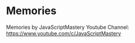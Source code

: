 # Memories
Memories by JavaScriptMastery
Youtube Channel: https://www.youtube.com/c/JavaScriptMastery
